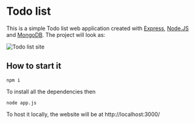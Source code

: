# Todo list
This is a simple Todo list web application created with [Express](https://expressjs.com/), [Node.JS](https://nodejs.org/en/) and [MongoDB](https://www.mongodb.com/). 
The project will look as:

![Todo list site](./Todolist)

## How to start it

`npm i`

To install all the dependencies then 

`node app.js`

To host it locally, the website will be at http://localhost:3000/
